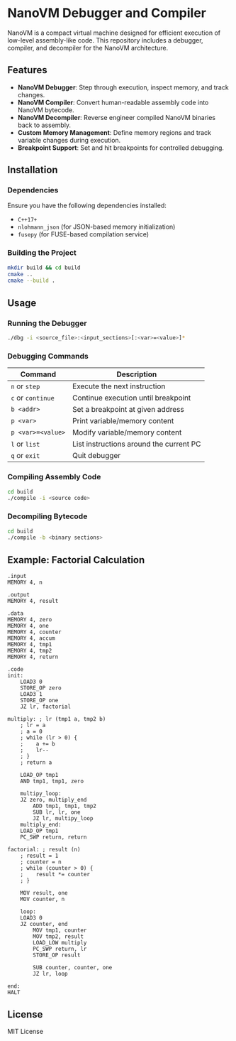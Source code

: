 # NanoVM Debugger and Compiler

NanoVM is a compact virtual machine designed for efficient execution of low-level assembly-like code. This repository includes a debugger, compiler, and decompiler for the NanoVM architecture.

## Features
- **NanoVM Debugger**: Step through execution, inspect memory, and track changes.
- **NanoVM Compiler**: Convert human-readable assembly code into NanoVM bytecode.
- **NanoVM Decompiler**: Reverse engineer compiled NanoVM binaries back to assembly.
- **Custom Memory Management**: Define memory regions and track variable changes during execution.
- **Breakpoint Support**: Set and hit breakpoints for controlled debugging.

## Installation
### Dependencies
Ensure you have the following dependencies installed:
- `C++17+`
- `nlohmann_json` (for JSON-based memory initialization)
- `fusepy` (for FUSE-based compilation service)

### Building the Project
```sh
mkdir build && cd build
cmake ..
cmake --build .
```

## Usage
### Running the Debugger
```sh
./dbg -i <source_file>:<input_sections>[:<var>=<value>]*
```

### Debugging Commands
| Command   | Description |
|-----------|------------|
| `n` or `step` | Execute the next instruction |
| `c` or `continue` | Continue execution until breakpoint |
| `b <addr>` | Set a breakpoint at given address |
| `p <var>` | Print variable/memory content |
| `p <var>=<value>` | Modify variable/memory content |
| `l` or `list` | List instructions around the current PC |
| `q` or `exit` | Quit debugger |

### Compiling Assembly Code
```sh
cd build
./compile -i <source code>
```

### Decompiling Bytecode
```sh
cd build
./compile -b <binary sections>
```

## Example: Factorial Calculation
```assembly
.input
MEMORY 4, n

.output
MEMORY 4, result

.data
MEMORY 4, zero
MEMORY 4, one
MEMORY 4, counter
MEMORY 4, accum
MEMORY 4, tmp1
MEMORY 4, tmp2
MEMORY 4, return

.code
init:
    LOAD3 0
    STORE_OP zero
    LOAD3 1
    STORE_OP one
    JZ lr, factorial

multiply: ; lr (tmp1 a, tmp2 b)
    ; lr = a
    ; a = 0
    ; while (lr > 0) {
    ;    a += b
    ;    lr--
    ; }
    ; return a

    LOAD_OP tmp1
    AND tmp1, tmp1, zero

    multipy_loop:
    JZ zero, multiply_end
        ADD tmp1, tmp1, tmp2
        SUB lr, lr, one
        JZ lr, multipy_loop
    multiply_end:
    LOAD_OP tmp1
    PC_SWP return, return

factorial: ; result (n)
    ; result = 1
    ; counter = n
    ; while (counter > 0) {
    ;    result *= counter
    ; }

    MOV result, one
    MOV counter, n

    loop:
    LOAD3 0
    JZ counter, end
        MOV tmp1, counter
        MOV tmp2, result
        LOAD_LOW multiply
        PC_SWP return, lr
        STORE_OP result

        SUB counter, counter, one
        JZ lr, loop

end:
HALT
```

## License
MIT License


